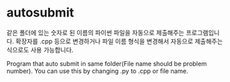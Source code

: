 # autosubmit

같은 폴더에 있는 숫자로 된 이름의 파이썬 파일을 자동으로 제출해주는 프로그램입니다.
확장자를 .cpp 등으로 변경하거나 파일 이름 형식을 변경해서 자동으로 제출해주는 식으로도 사용 가능합니다.

Program that auto submit in same folder(File name should be problem number).
You can use this by changing .py to .cpp or file name.

